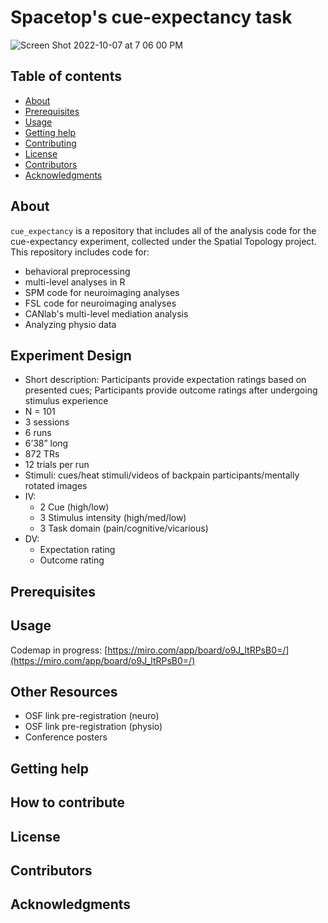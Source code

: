 # Spacetop's cue-expectancy task

![Screen Shot 2022-10-07 at 7 06 00 PM](https://user-images.githubusercontent.com/18406041/196306775-40c8d9e9-c17a-40aa-a045-bfca995605dd.png)

Table of contents
-----------------
* [About](#about)
* [Prerequisites](#prerequisites)
* [Usage](#usage)
* [Getting help](#getting-help)
* [Contributing](#how-to-contribute)
* [License](#license)
* [Contributors](#contributors)
* [Acknowledgments](#acknowledgments)

About
-----------------
`cue_expectancy` is a repository that includes all of the analysis code for the cue-expectancy experiment, collected under the Spatial Topology project. 
This repository includes code for:
* behavioral preprocessing
* multi-level analyses in R
* SPM code for neuroimaging analyses
* FSL code for neuroimaging analyses
* CANlab's multi-level mediation analysis
* Analyzing physio data

Experiment Design
-----------------
* Short description: Participants provide expectation ratings based on presented cues; Participants provide outcome ratings after undergoing stimulus experience
* N = 101
* 3 sessions 
* 6 runs
* 6’38” long
* 872 TRs
* 12 trials per run
* Stimuli: cues/heat stimuli/videos of backpain participants/mentally rotated images
* IV:
  - 2 Cue (high/low)
  - 3 Stimulus intensity (high/med/low)
  - 3 Task domain (pain/cognitive/vicarious)
* DV:
  - Expectation rating
  - Outcome rating

Prerequisites
-----------------

Usage
-----------------
Codemap in progress: [https://miro.com/app/board/o9J_ltRPsB0=/](https://miro.com/app/board/o9J_ltRPsB0=/)

Other Resources 
-----------------
* OSF link pre-registration (neuro)
* OSF link pre-registration (physio)
* Conference posters


Getting help
-----------------

How to contribute
-----------------

License
-----------------

Contributors
-----------------

Acknowledgments
-----------------
